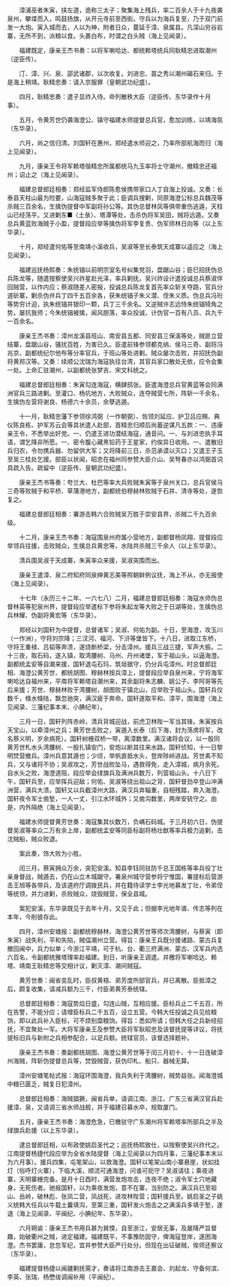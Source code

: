 <!-- { "loadSidebar": true } -->
　　漳浦巫者朱寅，挟左道，诡称三太子；聚集海上残兵，率二百余人于十九夜袭泉州，攀堞而入，鸣鼓扬旗，从开元寺前至西街。守兵以为海兵复至，乃于双门前发一大炮。寅入城而去，人以为神，附者日众，蔓延于漳、泉属县。凡深山穷谷岩寨，无所不到，派粮以食。头裹白布，时谓之白头贼（海上见闻录）。

　　福建既定，康亲王杰书奏：以将军喇哈达、都统赖塔统兵同耿精忠进取潮州（逆臣传）。

　　汀、漳、兴、泉、邵武诸郡，以次收复。刘进忠、苗之秀以潮州碣石来归。于是海上稍靖。耿精忠奏：请入京服罪（皇朝武功纪盛）。

　　四月，耿精忠奏：遣子显祚入侍。命列散秩大臣（逆臣传、东华录作十月事）。

　　五月，令黄芳世仍袭海澄公、镇守福建水师提督总兵官，愈加训练，以靖海氛（东华录）。

　　六月，尚之信归清。刘国轩在惠州，郑经遣水师迎之，乃率所部航海而归（海上见闻录）。

　　九月，康亲王令将军赖塔偕精忠所属都统马九玉率将士守潮州，撤精忠还福州；诏止之（海上见闻录）。

　　福建总督郎廷相奏：郑经监军侍郎陈愈侯携带家口人丁自海上投诚。又奏：长泰县天柱山最为险要，山海寇贼多聚于此；臣调兵搜剿，同原海澄公标总兵魏茂等杀贼三百余名，生擒伪提督中军副将孙公等。其伪总督林凤等俱带重伤逃遁，天柱山已经荡平。又进剿东■〈土彔〉、塔潭等处，击杀伪将军吴田，贼将远遁。又奏总兵黄蓝败海贼于小盈，提督段应举等擒伪将军李复贵、伪军师林日向等（以上东华录）。

　　十月，郑经遣何佑等至南靖小溪收兵，吴淑等至长泰筑天成寨以遥应之（海上见闻录）。

　　福建巡抚杨熙奏：朱统锠以前明宗室名号纠集党羽，盘踞山谷；臣巳招抚伪总兵陈龙等，随遣按察使吴兴祚星赴光泽，率兵剿抚。吴兴祚设计遣投诚总兵蔡淑佯回贼营，以作内应；蔡淑随差人密报，投诚总兵陈龙复首先率众斩关夺路，官兵分道斫寨，剿杀伪弁兵丁四千五百余各，获朱统锠子朱义潜、侄朱义质。伪总兵冯珩等势穷计迫，执朱统锠并银印一颗，兵丁三千余名。又逆贼许志远恃朱统锠犄角之势，屡抗我师；今朱统锠被擒，闻风胆落，率众投诚，计伪官一百有八员、兵九千一百余名。

　　康亲王杰书奏：漳州龙溪县班山、南安县五都、同安县三保溪等处，贼匪立营结寨，盘踞山谷，骚扰百姓，为害已久。臣遣前锋参领都克纳、侯马三奇、副将冯兆京、副都统纪尔他布等分率官兵，于班山等处进剿。贼众屡次击败，并招抚伪副将黄邦汉等。又奏：续顺公沈瑞为海寇执往台湾，其官兵家口散处无依，应令会集一处。上命汇驻潮州，以副都统张梦吉、宋文科统之。

　　福建总督郎廷相奏：朱寅勾连海寇，横肆鸱张。臣遣海澄总兵官黄蓝等会同满洲官兵三路进剿。至灌口、杨坑地方，大败贼众，连夺贼营七所，阵斩一千余名，生擒伪左营将谢良、杨德六十余员，余孽逃遁。

　　十一月，耿精忠藩下参领徐鸿弼（一作朝弼）、佐领刘延应、护卫吕应赐、典仪陈良栋、护军苏云会等具状遣人赴部，首精忠归顺后尚蓄逆谋凡五款：一、违康亲王令，不悉举出奸党。一、仍遣王进功潜结海寇，通音问。一、与刘进忠执手耳语，谓乞降非所愿。一、密令腹心藏黑铅药于王星家，约俟异日收用。一、遣散旧兵归农，令勿携兵器、勿留供大军；又将降前三日，杀范承谟以灭口；又遣王子玉至吴三桂处乞援。部臣以状闻，昭忠在福州同参赞大臣介山、吴弩春亦以鸿弼首词具疏入告。疏留中（逆臣传、皇朝武功纪盛）。

　　康亲王杰书等奏：夸兰大、杜巴等率大兵败贼朱寅等于泉州关口，总兵官侯马三奇等败贼于和平桥、草蒲港地方，副都统伯穆赫林败贼于石井、清寺等处，遂恢复之。

　　福建总督郎廷相奏：署游击韩六合败贼吴万胜于崇安县界，杀贼二千九百余级。

　　十二月，康亲王杰书奏：海寇围泉州府属小营地方，副都督杨凤翔、提督段应举领兵往援，击败贼众，生擒总兵黄忠等，水陆共杀贼三千余人（以上东华录）。

　　清兵围吴淑于天成寨，朱寅率众来援，吴淑突围而出。

　　康亲王遣漳、泉二府知府同泉绅黄志美等照朝鲜例议抚，海上不从，亦无报使（海上见闻录）。

　　十七年（永历三十二年、一六七八）二月，福建总督郎廷相奏：海寇水师伪总督林英等犯泉州界，提督段应举遣标下参将朱起龙等大败之于日湖等处，生擒伪总兵林耀、伪副将黄宏等（东华录）。

　　郑经以刘国轩为中提督，总督诸军；吴淑、何佑为副。十日，至海澄，攻玉川（一作洲），守将刘宗降；三汊河、福河、下浒等堡皆下。十八日，进取江东桥，守将王重禄、吕韬等奔溃，遂烧断桥梁，分击漳州。援兵三战三捷，军声大振。二十三夜，取石码，遂入镇，取湾腰树、马州、丹州诸堡，军于祖山头，以逼海澄。副都统孟安等自潮来援，国轩退屯石玛，筑垣据守，仍分兵屯漳州。时总督郎廷相、海澄公黄芳世、都统胡图、穆赫林按兵漳上，提督段应举自泉州来，宁将海军喇哈达自福州来，平南将军赖塔自潮州来，其余副将朱志麟、姚公子、李阿哥等先后来援；芳世、穆赫林败于湾腰树，胡图败于镇北山，应举败于祖山头。国轩兵仅数千，倏水倏陆，飘忽驰突，满汉疲于奔命。国轩遂取平和、漳平，围海澄（海上见闻录、三藩纪事本末、小腆纪年）。

　　三月一日，国轩列阵赤岭，清兵背城迎战，前虎卫林陛一军当其锋。朱寅按兵天宝山，以牵漳州之兵；黄芳世击败之，寅遁入长泰（后下海，封为荡虏将军，改名蔡义明，岁余病死）。国轩树栅双桥一带，离漳数里。满汉诸将会议，以一股同黄芳世札水头湾腰树、一股扎镇安门，安炮以断其往来水路。国轩侦知，十一日黎明焚营撤兵。漳州兵意其遁也；少顷，举帆直抵水头，登岸陟岭进战。芳世素不知兵，又与诸将不协；吴淑攻之，芳世战败坠马，遇救得免，走入漳城，病月余死。自水头之败，海澄道阻，段应举会绿旗兵及满洲兵数万，列营祖山头。十八日下午，国轩兵至，应举挥兵迎敌；何佑、吴淑等绕出祖山之背，国轩督劲卒登山冲满洲营，满兵大溃。国轩又以兵截漳州大路，满汉兵弃辎重，自相残踏，奔入海澄。国轩夜令军士凿堑，一人一丈，引江水环城外；又凿沟数里，两岸安铳守之。由是，内外隔绝（海上见闻录）。

　　福建水师提督黄芳世奏：海寇集其伙数万，负嵎石码城。于三月初六日，伪提督吴淑等率众二万有余上岸，副都统孟安等同臣标副将杨壮猷等率兵极力追剿，击沈贼船，贼众败退。

　　案此奏，饰大败为小胜。

　　闰三月，蔡寅拥众万余，突犯安溪。知县李钰同驻防千总王国栋等率兵役丁壮亲身督战，贼遁去，仍在山立木城踞守。署泉州城守营参将宁惟国，署提标后营游击王旭等各带兵，及该道府厅调拨民兵，并在籍侍读学士李光地募发丁壮，令弟侄等统领，并力进剿，杀败贼众，烧毁贼营，保全县城。

　　案犯安溪，东华录既见于去年十月，又见于此；但据李光地年谱、传志等列在本年，今削彼存此。

　　四月，漳州安塘报：副都统穆赫林、海澄公黄芳世等师次湾腰树，与蔡寅（即朱寅）战失利，平和失陷，贼偪潮州立营。得旨：康亲王兵既分援诸路、蒙古兵复撤回闽中，兵力似单；今浙江平靖，可于杭、台、衢三府满洲、蒙古、汉军兵内选六百名，令副都统雅塔理率赴福建。到日，听康亲王调遣。并檄将军喇哈达、赖塔、靖南王耿精忠等交相计议，剿灭漳、潮间贼寇。

　　黄芳世奏：闽省变乱时，臣叔黄梧、弟芳度所部官兵，并已离散。臣抵漳之后，颇复收集，请减兵额为三千，付臣弟黄芳泰统辖。

　　总督郎廷相奏：海寇势焰日盛，勾连山贼，互相应援。臣标兵止二千五百，所在告警，不能分应；请增臣标兵二千五百，设立五营。今韩大任投诚之兵见给粮饷，即以此兵补入臣标，可不烦别糜粮饷。得旨：悉如所请；但韩大任之兵新经招抚，不宜聚处一军。大将军康亲王及参赞大臣将军耿昭忠及该督抚提等详议，将抚提标旧兵与新附之兵相参配合，以足兵额。统辖官员，该督选择题补。

　　康亲王杰书奏：奏副都统胡图、海澄公黄芳世等于闰三月初十、十一日连破漳州海贼，阵斩伪提督总兵等，焚毁贼营，获伪印札、船只、器械无算。

　　漳州安塘笔帖式报：海寇环围海澄，我兵失利于湾腰树，贼势益张。闻海澄城中粮已匮乏，贼复日犯漳州。

　　总督郎廷相奏：海贼猖獗，闽省兵单，请调江南、浙江、广东三省满汉官兵赴援漳、泉，又请调三省水师战舰，并于福建召募水卒，规取厦门。

　　五月，康亲王杰书奏：海澄危急，巳檄驻守广东潮州将军赖塔率所部兵之半及绿旗兵赴援（以上东华录）。

　　逮总督郎廷相，以布政使姚启圣代之；巡抚杨熙致仕，以按察使吴兴祚代之。江南提督杨捷代段应举为全省水陆提督（海上见闻录以为四月事，三藩纪事本末以为六月事）。援兵四集，屯笔架山，以救海澄。国轩以笔架山南小寨悬崖，状如挂灯（俗呼灯火寨），下临大溪，顺流可通海澄，问谁可扼守？吴淑请往；乘夜进寨，天明寨栅完备。是月十日酉时，满营发炮攻击，连夜不绝；淑令军士穴地藏身，无死伤者。驰报国轩，以为乘夜发炮，意不在寨，当别防之。满汉兵已至祖山、岳岭，破林彪、张凤二营，凤战死，进攻林陛营；国轩援兵至。姚启圣之子姚义统韩大任兵以牛载土囊填沟，至第三重，国轩发火炮击之之满溪兵多填于堑，遂退（海上见闻录、平闽纪、小腆纪年、东华录）。

　　六月朔谕：康亲王杰书用兵甚为巽愞，自至浙江，安居无事，及屡降严旨督趣，始破衢州之贼，进定福建。福建既平，不事豫防固守，俾海寇登岸，遂困海澄。杰书罢庸，怠忽军纪，宜并参赞大臣严行处分。但现在出征破贼，俟师还察议（东华录）。

　　福建提督杨捷以闽疆剿抚需才，奏请将江南游击王嘉会、刘起龙、守备何滨、李英、张瑞、杨懋绂调闽补用（平闽纪）。

